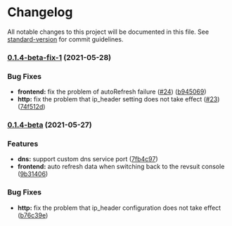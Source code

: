 # Changelog

All notable changes to this project will be documented in this file. See [standard-version](https://github.com/conventional-changelog/standard-version) for commit guidelines.

### [0.1.4-beta-fix-1](https://github.com/Li4n0/revsuit/compare/v0.1.4-beta...v0.1.4-beta-fix-1) (2021-05-28)


### Bug Fixes

* **frontend:** fix the problem of autoRefresh failure ([#24](https://github.com/Li4n0/revsuit/issues/24)) ([b945069](https://github.com/Li4n0/revsuit/commit/b945069117fec6eb5de88557da5d4c2c996cfd90))
* **http:** fix the problem that ip_header setting does not take effect ([#23](https://github.com/Li4n0/revsuit/issues/23)) ([74f512d](https://github.com/Li4n0/revsuit/commit/74f512d2140fb97128acf56be803d1bd3b888fa3))

### [0.1.4-beta](https://github.com/Li4n0/revsuit/compare/v0.1.3-beta-fix1...v0.1.4-beta) (2021-05-27)

### Features

* **dns:** support custom dns service
  port ([7fb4c97](https://github.com/Li4n0/revsuit/commit/7fb4c97279e57d120a4e4aef5dda5c8f3c024835))
* **frontend:** auto refresh data when switching back to the revsuit
  console ([9b31406](https://github.com/Li4n0/revsuit/commit/9b314062a39ddc7acf7a7eab3570b24b9bb9d122))

### Bug Fixes

* **http:** fix the problem that ip_header configuration does not take
  effect ([b76c39e](https://github.com/Li4n0/revsuit/commit/b76c39e2fc1ada189feb783fdec76daffa11d1c7))
